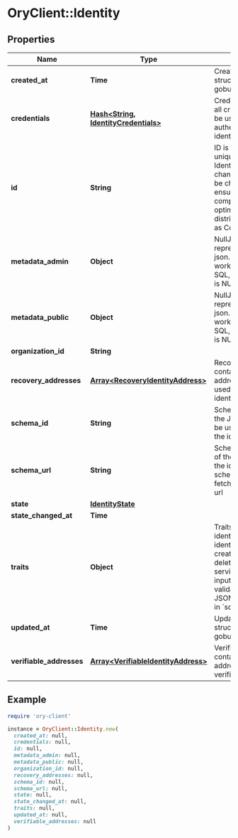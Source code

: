 # OryClient::Identity

## Properties

| Name | Type | Description | Notes |
| ---- | ---- | ----------- | ----- |
| **created_at** | **Time** | CreatedAt is a helper struct field for gobuffalo.pop. | [optional] |
| **credentials** | [**Hash&lt;String, IdentityCredentials&gt;**](IdentityCredentials.md) | Credentials represents all credentials that can be used for authenticating this identity. | [optional] |
| **id** | **String** | ID is the identity&#39;s unique identifier.  The Identity ID can not be changed and can not be chosen. This ensures future compatibility and optimization for distributed stores such as CockroachDB. |  |
| **metadata_admin** | **Object** | NullJSONRawMessage represents a json.RawMessage that works well with JSON, SQL, and Swagger and is NULLable- | [optional] |
| **metadata_public** | **Object** | NullJSONRawMessage represents a json.RawMessage that works well with JSON, SQL, and Swagger and is NULLable- | [optional] |
| **organization_id** | **String** |  | [optional] |
| **recovery_addresses** | [**Array&lt;RecoveryIdentityAddress&gt;**](RecoveryIdentityAddress.md) | RecoveryAddresses contains all the addresses that can be used to recover an identity. | [optional] |
| **schema_id** | **String** | SchemaID is the ID of the JSON Schema to be used for validating the identity&#39;s traits. |  |
| **schema_url** | **String** | SchemaURL is the URL of the endpoint where the identity&#39;s traits schema can be fetched from.  format: url |  |
| **state** | [**IdentityState**](IdentityState.md) |  | [optional] |
| **state_changed_at** | **Time** |  | [optional] |
| **traits** | **Object** | Traits represent an identity&#39;s traits. The identity is able to create, modify, and delete traits in a self-service manner. The input will always be validated against the JSON Schema defined in &#x60;schema_url&#x60;. |  |
| **updated_at** | **Time** | UpdatedAt is a helper struct field for gobuffalo.pop. | [optional] |
| **verifiable_addresses** | [**Array&lt;VerifiableIdentityAddress&gt;**](VerifiableIdentityAddress.md) | VerifiableAddresses contains all the addresses that can be verified by the user. | [optional] |

## Example

```ruby
require 'ory-client'

instance = OryClient::Identity.new(
  created_at: null,
  credentials: null,
  id: null,
  metadata_admin: null,
  metadata_public: null,
  organization_id: null,
  recovery_addresses: null,
  schema_id: null,
  schema_url: null,
  state: null,
  state_changed_at: null,
  traits: null,
  updated_at: null,
  verifiable_addresses: null
)
```

